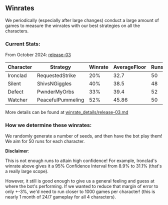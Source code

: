 ## Winrates
We periodically (especially after large changes) conduct a large amount of games to measure the winrates with our best strategies
on all the characters. 

### Current Stats:
From October 2024: [release-03](https://github.com/xaved88/bottled_ai/releases/tag/release-03)

| Character | Strategy          | Winrate | AverageFloor | Runs |
| --------- | ----------------- | ------- | ------------ | ---- |
| Ironclad  | RequestedStrike   | 20%     | 32.7         | 50   |
| Silent    | ShivsNGiggles     | 40%     | 38.5         | 48   |
| Defect    | PwnderMyOrbs      | 33%     | 39.4         | 52   |
| Watcher   | PeacefulPummeling | 52%     | 45.86        | 50   |

More details can be found at [winrate_details/release-03.md](winrate_details/release-03.md)

### How we determine these winrates:
We randomly generate a number of seeds, and then have the bot play them! We aim for 50 runs for each character.

**Disclaimer**: 

This is not enough runs to attain high confidence! For example, Ironclad's winrate above gives it a 95% Confidence Interval from 8.9% to 31.1% (that's a really large scope).

However, it still is good enough to give us a general feeling and guess at where the bot's performing. If we wanted to reduce that margin of error to only +-3%, we'd need to run closer to 1000 games per character! (this is nearly 1 month of 24/7 gameplay for all 4 characters).
